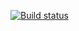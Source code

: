[![Build status](https://ci.appveyor.com/api/projects/status/1hwksp02wdobdtdk/branch/main?svg=true)](https://ci.appveyor.com/project/KiraMatsenko/api-ci/branch/main)